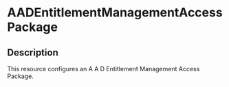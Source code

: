 
# AADEntitlementManagementAccessPackage

## Description

This resource configures an A A D Entitlement Management Access Package.
